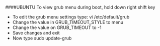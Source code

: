 ####UBUNTU To view grub menu during boot, hold down right shift key
- To edit the grub menu settings type: vi /etc/default/grub
- Change the value in GRUB_TIMEOUT_STYLE to menu
- Change the value on GRUB_TIMEOUT to -1
- Save changes and exit
- Now type sudo update-grub

